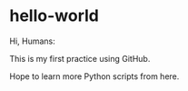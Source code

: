 # hello-world
Hi, Humans:

This is my first practice using GitHub.

Hope to learn more Python scripts from here.


